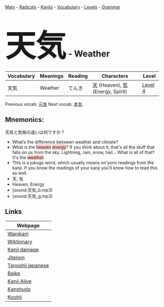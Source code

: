 <style> bigfont {font-size: 100px}</style>
[Main](../README.md) -
[Radicals](../radicals.md) -
[Kanjis](../kanjis.md) -
[Vocabulary](../vocabulary.md) -
[Levels](../levels.md) -
[Grammar](../grammar.md)
# <bigfont> 天気</bigfont> - Weather 

| Vocabulary | Meanings | Reading | Characters | Level |
| --- | --- | --- | --- | --- |
| 天気 | Weather | てんき |  [天](../kanjis/天.md) (Heaven), [気](../kanjis/気.md) (Energy, Spirit) | [Level 4](../levels/wk_level4.md) |

Previous vocab: [元気](元気.md) Next vocab: [本気](本気.md) 

## Mnemonics:
天気と気候の違いは何ですか？
* What’s the difference between weather and climate?
* What is the <span style="background-color:#ffcccb"> heaven</span> <span style="background-color:#ffcccb"> energy</span>? If you think about it, that's all the stuff that falls on us from the sky. Lightning, rain, snow, hail... What is all of that? It's the <span style="background-color:#ffcccb"> weather</span>.
* This is a jukugo word, which usually means on'yomi readings from the kanji. If you know the readings of your kanji you'll know how to read this as well.
* 天, 気
* Heaven, Energy
* [sound:天気_b.mp3]
* [sound:天気_g.mp3]


## Links 

| Webpage |
| --- |
| [Wanikani          ](https://www.wanikani.com/kanji/天気) |
| [Wiktionary        ](https://en.wiktionary.org/wiki/天気) |
| [Kanji damage      ](http://www.kanjidamage.com/kanji/search?utf8=✓&q=天気) |
| [Jitenon           ](https://jitenon.com/kanji/天気) |
| [Tanoshii japanese ](https://www.tanoshiijapanese.com/dictionary/kanji.cfm?k=天気) |
| [Baike             ](https://baike.baidu.com/item/天気) |
| [Kanji Alive       ](https://app.kanjialive.com/天気) |
| [Kanshudo          ](https://www.kanshudo.com/searchmn?q=天気) |
| [Koohii            ](https://kanji.koohii.com/study/kanji/天気) |
